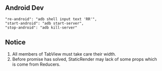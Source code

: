 
## Android Dev

```
"re-android": "adb shell input text 'RR'",
"start-android": "adb start-server",
"stop-android": "adb kill-server"
```

## Notice

1. All members of TabView must take care their width.
2. Before promise has solved, StaticRender may lack of some props which is come from Reducers.
